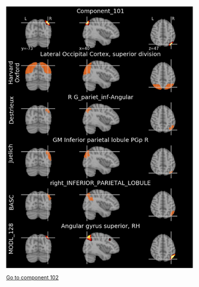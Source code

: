 


![101](preliminary/101.jpg "Component 101")

[Go to component 102](https://parietal-inria.github.io/MODL_atlas/1024/102 "Component 102")